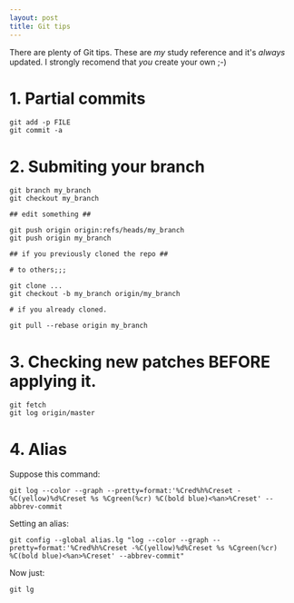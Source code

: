 ```yaml
---
layout: post
title: Git tips 
---
```


There are plenty of Git tips. These are *my* study reference and it's *always* updated. I strongly recomend that _you_ create your own ;-)

# 1. Partial commits

    git add -p FILE
    git commit -a

# 2. Submiting your branch

    git branch my_branch
    git checkout my_branch

    ## edit something ##

    git push origin origin:refs/heads/my_branch
    git push origin my_branch

    ## if you previously cloned the repo ##

    # to others;;;

    git clone ...
    git checkout -b my_branch origin/my_branch

    # if you already cloned.

    git pull --rebase origin my_branch

# 3. Checking new patches BEFORE applying it.

    git fetch
    git log origin/master

# 4. Alias

Suppose this command:

    git log --color --graph --pretty=format:'%Cred%h%Creset -%C(yellow)%d%Creset %s %Cgreen(%cr) %C(bold blue)<%an>%Creset' --abbrev-commit

Setting an alias:

    git config --global alias.lg "log --color --graph --pretty=format:'%Cred%h%Creset -%C(yellow)%d%Creset %s %Cgreen(%cr) %C(bold blue)<%an>%Creset' --abbrev-commit"

Now just:

    git lg

